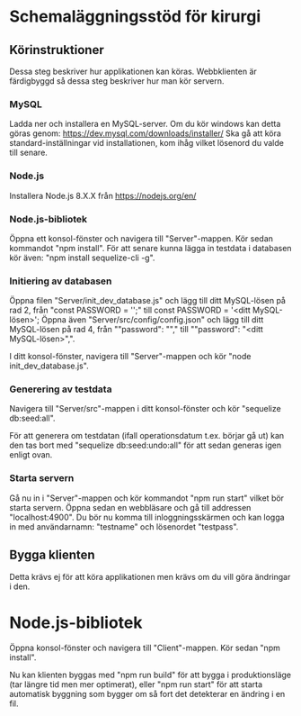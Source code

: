# Schemaläggningsstöd för kirurgi
## Körinstruktioner
Dessa steg beskriver hur applikationen kan köras.
Webbklienten är färdigbyggd så dessa steg beskriver hur man kör servern.
### MySQL
Ladda ner och installera en MySQL-server. Om du kör windows kan detta göras genom: https://dev.mysql.com/downloads/installer/
Ska gå att köra standard-inställningar vid installationen, kom ihåg vilket lösenord du valde till senare.
### Node.js
Installera Node.js 8.X.X från https://nodejs.org/en/
### Node.js-bibliotek
Öppna ett konsol-fönster och navigera till "Server"-mappen. Kör sedan kommandot "npm install".
För att senare kunna lägga in testdata i databasen kör även: "npm install sequelize-cli -g".
### Initiering av databasen
Öppna filen "Server/init_dev_database.js" och lägg till ditt MySQL-lösen på rad 2, från "const PASSWORD = '';" till const PASSWORD = '<ditt MySQL-lösen>';
Öppna även "Server/src/config/config.json" och lägg till ditt MySQL-lösen på rad 4, från ""password": ""," till ""password": "<ditt MySQL-lösen>",".

I ditt konsol-fönster, navigera till "Server"-mappen och kör "node init_dev_database.js".
### Generering av testdata
Navigera till "Server/src"-mappen i ditt konsol-fönster och kör "sequelize db:seed:all".

För att generera om testdatan (ifall operationsdatum t.ex. börjar gå ut) kan den tas bort med "sequelize db:seed:undo:all" för att sedan generas igen enligt ovan.
### Starta servern
Gå nu in i "Server"-mappen och kör kommandot "npm run start" vilket bör starta servern. Öppna sedan en webbläsare och gå till addressen "localhost:4900". Du bör nu komma till inloggningsskärmen och kan logga in med användarnamn: "testname" och lösenordet "testpass".

## Bygga klienten
Detta krävs ej för att köra applikationen men krävs om du vill göra ändringar i den.

# Node.js-bibliotek
Öppna konsol-fönster och navigera till "Client"-mappen. Kör sedan "npm install".

Nu kan klienten byggas med "npm run build" för att bygga i produktionsläge (tar längre tid men mer optimerat), eller "npm run start" för att starta automatisk byggning som bygger om så fort det detekterar en ändring i en fil.

